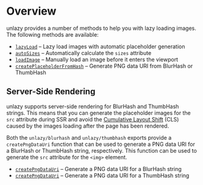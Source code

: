 # Overview

unlazy provides a number of methods to help you with lazy loading images. The following methods are available:

- [`lazyLoad`](/api/lazy-load) – Lazy load images with automatic placeholder generation
- [`autoSizes`](/api/auto-sizes) – Automatically calculate the `sizes` attribute
- [`loadImage`](/api/load-image) – Manually load an image before it enters the viewport
- [`createPlaceholderFromHash`](/api/create-placeholder-from-hash) – Generate PNG data URI from BlurHash or ThumbHash

## Server-Side Rendering

unlazy supports server-side rendering for BlurHash and ThumbHash strings. This means that you can generate the placeholder images for the `src` attribute during SSR and avoid the [Cumulative Layout Shift](https://web.dev/cls/) (CLS) caused by the images loading after the page has been rendered.

Both the `unlazy/blurhash` and `unlazy/thumbhash` exports provide a `createPngDataUri` function that can be used to generate a PNG data URI for a BlurHash or ThumbHash string, respectively. This function can be used to generate the `src` attribute for the `<img>` element.

- [`createPngDataUri`](/api/blurhash-create-png-data-uri) – Generate a PNG data URI for a BlurHash string
- [`createPngDataUri`](/api/thumbhash-create-png-data-uri) – Generate a PNG data URI for a ThumbHash string
